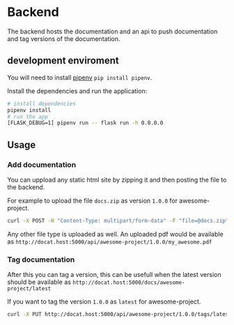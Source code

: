 # Backend

The backend hosts the documentation and an api to push documentation and
tag versions of the documentation.

## development enviroment

You will need to install [pipenv](https://github.com/pypa/pipenv) `pip install pipenv`.

Install the dependencies and run the application:

```sh
# install dependencies
pipenv install
# run the app
[FLASK_DEBUG=1] pipenv run -- flask run -h 0.0.0.0
```

## Usage

### Add documentation

You can uppload any static html site by zipping it and 
then posting the file to the backend. 

For example to upload the file `docs.zip` as version `1.0.0` for awesome-project.

```sh
curl -X POST -H "Content-Type: multipart/form-data" -F "file=@docs.zip" http://docat.host:5000/api/awesome-project/1.0.0
```

Any other file type is uploaded as well. 
An uploaded pdf would be available as 
`http://docat.host:5000/api/awesome-project/1.0.0/my_awesome.pdf` 

### Tag documentation

After this you can tag a version, this can be usefull when
the latest version should be available as `http://docat.host:5000/docs/awesome-project/latest`

If you want to tag the version `1.0.0` as `latest` for awesome-project.

```sh
curl -X PUT http://docat.host:5000/api/awesome-project/1.0.0/tags/latest
```
